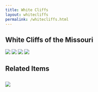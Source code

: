 ```yaml
---
title: White Cliffs
layout: whitecliffs
permalink: /whitecliffs.html
---
```


## White Cliffs of the Missouri

<img class="card-image-top img-fluid" src="{{ '/objects/LewisandClark-Whitecliffs_Page_1.jpg' | absolute_url }}">    

<img class="card-image-top img-fluid" src="{{ '/objects/LewisandClark-Whitecliffs_Page_2.jpg' | absolute_url }}">    

<img class="card-image-top img-fluid" src="{{ '/objects/LewisandClark-Whitecliffs_Page_3.jpg' | absolute_url }}">    

<img class="card-image-top img-fluid" src="{{ '/objects/LewisandClark-Whitecliffs_Page_4.jpg' | absolute_url }}">    


<h2>Related Items<h2>

<div class="container">
<div class="card-columns">
    <div class="card">
    <a href="{{ '/items/MC_21B.html' | absolute_url }}" style="width: 18rem;">
        <img class="card-img-top img-fluid" src="{{ '/objects/MC_21B.jpg' | absolute_url }}">
    </a>
 